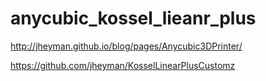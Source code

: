 # anycubic_kossel_lieanr_plus


http://jheyman.github.io/blog/pages/Anycubic3DPrinter/


https://github.com/jheyman/KosselLinearPlusCustomz

